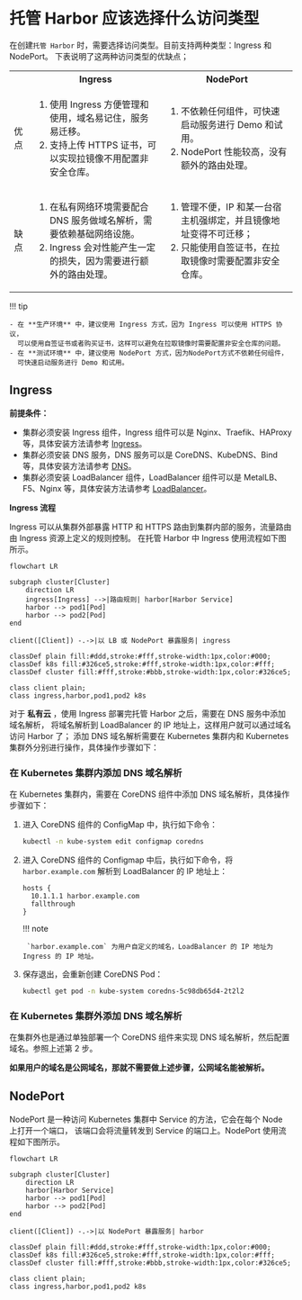 # 托管 Harbor 应该选择什么访问类型

在创建`托管 Harbor` 时，需要选择访问类型。目前支持两种类型：Ingress 和 NodePort。
下表说明了这两种访问类型的优缺点；

<table>
  <tr>
    <th></th>
    <th>Ingress</th>
    <th>NodePort</th>
  </tr>
  <tr>
    <td>优点</td>
    <td>
      <ol>
        <li>使用 Ingress 方便管理和使用，域名易记住，服务易迁移。</li>
        <li>支持上传 HTTPS 证书，可以实现拉镜像不用配置非安全仓库。</li>
      </ol>
    </td>
    <td>
      <ol>
        <li>不依赖任何组件，可快速启动服务进行 Demo 和试用。</li>
        <li>NodePort 性能较高，没有额外的路由处理。</li>
      </ol>
    </td>
  </tr>
  <tr>
    <td>缺点</td>
    <td>
      <ol>
        <li>在私有网络环境需要配合 DNS 服务做域名解析，需要依赖基础网络设施。</li>
        <li>Ingress 会对性能产生一定的损失，因为需要进行额外的路由处理。</li>
      </ol>
    </td>
    <td>
      <ol>
        <li>管理不便，IP 和某一台宿主机强绑定，并且镜像地址变得不可迁移；</li>
        <li>只能使用自签证书，在拉取镜像时需要配置非安全仓库。</li>
      </ol>
    </td>
  </tr>
</table>

!!! tip

    - 在 **生产环境** 中，建议使用 Ingress 方式，因为 Ingress 可以使用 HTTPS 协议，
      可以使用自签证书或者购买证书，这样可以避免在拉取镜像时需要配置非安全仓库的问题。
    - 在 **测试环境** 中，建议使用 NodePort 方式，因为NodePort方式不依赖任何组件，
      可快速启动服务进行 Demo 和试用。

## Ingress

**前提条件：**

- 集群必须安装 Ingress 组件，Ingress 组件可以是 Nginx、Traefik、HAProxy 等，具体安装方法请参考
  [Ingress](../../network/modules/ingress-nginx/what.md)。
- 集群必须安装 DNS 服务，DNS 服务可以是 CoreDNS、KubeDNS、Bind 等，具体安装方法请参考
  [DNS](https://kubernetes.io/zh-cn/docs/concepts/services-networking/dns-pod-service/)。
- 集群必须安装 LoadBalancer 组件，LoadBalancer 组件可以是 MetalLB、F5、Nginx 等，具体安装方法请参考
  [LoadBalancer](../../network/modules/metallb/what.md)。

**Ingress 流程**

Ingress 可以从集群外部暴露 HTTP 和 HTTPS 路由到集群内部的服务，流量路由由 Ingress 资源上定义的规则控制。
在托管 Harbor 中 Ingress 使用流程如下图所示。

```mermaid
flowchart LR

subgraph cluster[Cluster]
    direction LR
    ingress[Ingress] -->|路由规则| harbor[Harbor Service]
    harbor --> pod1[Pod]
    harbor --> pod2[Pod]
end

client([Client]) -.->|以 LB 或 NodePort 暴露服务| ingress

classDef plain fill:#ddd,stroke:#fff,stroke-width:1px,color:#000;
classDef k8s fill:#326ce5,stroke:#fff,stroke-width:1px,color:#fff;
classDef cluster fill:#fff,stroke:#bbb,stroke-width:1px,color:#326ce5;

class client plain;
class ingress,harbor,pod1,pod2 k8s
```

对于 **私有云** ，使用 Ingress 部署完托管 Harbor 之后，需要在 DNS 服务中添加域名解析，
将域名解析到 LoadBalancer 的 IP 地址上，这样用户就可以通过域名访问 Harbor 了；
添加 DNS 域名解析需要在 Kubernetes 集群内和 Kubernetes 集群外分别进行操作，具体操作步骤如下：

### 在 Kubernetes 集群内添加 DNS 域名解析

在 Kubernetes 集群内，需要在 CoreDNS 组件中添加 DNS 域名解析，具体操作步骤如下：

1. 进入 CoreDNS 组件的 ConfigMap 中，执行如下命令：

    ```bash
    kubectl -n kube-system edit configmap coredns
    ```

2. 进入 CoreDNS 组件的 Configmap 中后，执行如下命令，将 `harbor.example.com` 解析到 LoadBalancer 的 IP 地址上：

    ```text
    hosts {
      10.1.1.1 harbor.example.com
      fallthrough
    }
    ```

    !!! note

        `harbor.example.com` 为用户自定义的域名，LoadBalancer 的 IP 地址为 Ingress 的 IP 地址。

3. 保存退出，会重新创建 CoreDNS Pod：

    ```bash
    kubectl get pod -n kube-system coredns-5c98db65d4-2t2l2
    ```

### 在 Kubernetes 集群外添加 DNS 域名解析

在集群外也是通过单独部署一个 CoreDNS 组件来实现 DNS 域名解析，然后配置域名。参照上述第 2 步。

**如果用户的域名是公网域名，那就不需要做上述步骤，公网域名能被解析。**

## NodePort

NodePort 是一种访问 Kubernetes 集群中 Service 的方法，它会在每个 Node 上打开一个端口，
该端口会将流量转发到 Service 的端口上。NodePort 使用流程如下图所示。

```mermaid
flowchart LR

subgraph cluster[Cluster]
    direction LR
    harbor[Harbor Service]
    harbor --> pod1[Pod]
    harbor --> pod2[Pod]
end

client([Client]) -.->|以 NodePort 暴露服务| harbor

classDef plain fill:#ddd,stroke:#fff,stroke-width:1px,color:#000;
classDef k8s fill:#326ce5,stroke:#fff,stroke-width:1px,color:#fff;
classDef cluster fill:#fff,stroke:#bbb,stroke-width:1px,color:#326ce5;

class client plain;
class ingress,harbor,pod1,pod2 k8s
```
